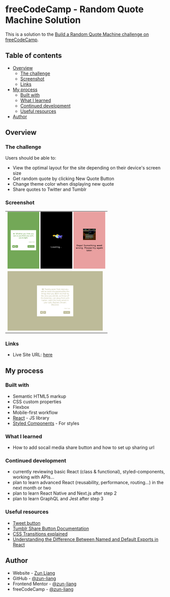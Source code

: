 # freeCodeCamp - Random Quote Machine Solution

This is a solution to the [Build a Random Quote Machine challenge on freeCodeCamp](https://www.freecodecamp.org/learn/front-end-development-libraries/front-end-development-libraries-projects/build-a-random-quote-machine).

## Table of contents

- [Overview](#overview)
  - [The challenge](#the-challenge)
  - [Screenshot](#screenshot)
  - [Links](#links)
- [My process](#my-process)
  - [Built with](#built-with)
  - [What I learned](#what-i-learned)
  - [Continued development](#continued-development)
  - [Useful resources](#useful-resources)
- [Author](#author)

## Overview

### The challenge

Users should be able to:

- View the optimal layout for the site depending on their device's screen size
- Get random quote by clicking New Quote Button
- Change theme color when displaying new quote
- Share quotes to Twitter and Tumblr

### Screenshot

<table>
  <tr>
    <td>
      <img src="./src/screenshots/screenshot-mobile-default.png" alt="screenshot mobile default" style="width: 100px" />
      <img src="./src/screenshots/screenshot-loading-page.png" alt="screenshot loading page" style="width: 100px" />
      <img src="./src/screenshots/screenshot-error-page.png" alt="screenshot error page" style="width: 100px" />
    </td>
  </tr>
  <tr>
    <td>
      <img src="./src/screenshots/screenshot-desktop-default.png" alt="screenshot desktop default" style="width: 300px" />
    </td>
  </tr>
</table>

### Links

- Live Site URL: [here](https://zun-liang.github.io/fcc-random-quote-machine/)

## My process

### Built with

- Semantic HTML5 markup
- CSS custom properties
- Flexbox
- Mobile-first workflow
- [React](https://reactjs.org/) - JS library
- [Styled Components](https://styled-components.com/) - For styles

### What I learned

- How to add socail media share button and how to set up sharing url

### Continued development

- currently reviewing basic React (class & functional), styled-components, working with APIs...
- plan to learn advanced React (reusability, performance, routing...) in the next month or two
- plan to learn React Native and Next.js after step 2
- plan to learn GraphQL and Jest after step 3

### Useful resources

- [Tweet button](https://developer.twitter.com/en/docs/twitter-for-websites/tweet-button/overview)
- [Tumblr Share Button Documentation](https://www.tumblr.com/docs/en/share_button)
- [CSS Transitions explained](https://www.freecodecamp.org/news/css-transitions-explained-d67ab9a02049/#:~:text=Transitioning%20two%20or%20more%20properties,to%20specify%20one%20of%20them.)
- [Understanding the Difference Between Named and Default Exports in React](https://betterprogramming.pub/understanding-the-difference-between-named-and-default-exports-in-react-2d253ca9fc22)

## Author

- Website - [Zun Liang](https://zunldev.com/)
- GitHub - [@zun-liang](https://github.com/zun-liang)
- Frontend Mentor - [@zun-liang](https://www.frontendmentor.io/profile/zun-liang)
- freeCodeCamp - [@zun-liang](https://www.freecodecamp.org/zun-liang)
